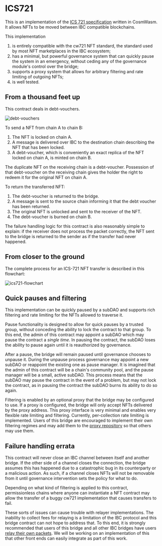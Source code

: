 # ICS721

This is an implementation of the [ICS 721
specification](https://github.com/cosmos/ibc/tree/master/spec/app/ics-721-nft-transfer)
written in CosmWasm. It allows NFTs to be moved between IBC compatible
blockchains.

This implementation

1. is entirely compatible with the cw721 NFT standard, the standard
   used by most NFT marketplaces in the IBC ecosystem;
2. has a minimal, but powerful governance system that can quickly
   pause the system in an emergency, without ceding any of the
   governance module's control over the bridge;
3. supports a proxy system that allows for arbitrary filtering and
   rate limiting of outgoing NFTs;
4. is well tested.

## From a thousand feet up

This contract deals in debt-vouchers.

![debt-vouchers](https://user-images.githubusercontent.com/30676292/210026430-ab673969-23b7-4ffd-964c-d22453e5adeb.png)

To send a NFT from chain A to chain B:

1. The NFT is locked on chain A.
2. A message is delivered over IBC to the destination chain describing
   the NFT that has been locked.
3. A debt-voucher, which is conveniently an exact replica of the NFT
   locked on chain A, is minted on chain B.

The duplicate NFT on the receiving chain is a debt-voucher. Possession
of that debt-voucher on the receiving chain gives the holder the right
to redeem it for the original NFT on chain A.

To return the transferred NFT:

1. The debt-voucher is returned to the bridge.
2. A message is sent to the source chain informing it that the debt
   voucher has been returned.
3. The original NFT is unlocked and sent to the receiver of the NFT.
4. The debt-voucher is burned on chain B.

The failure handling logic for this contract is also reasonably simple
to explain: if the receiver does not process the packet correctly, the
NFT sent to the bridge is returned to the sender as if the transfer
had never happened.

## From closer to the ground

The complete process for an ICS-721 NFT transfer is described in this
flowchart:

![ics721-flowchart](https://user-images.githubusercontent.com/30676292/195717720-8d0629c1-dcdb-4f99-8ffd-b828dc1a216d.png)

## Quick pauses and filtering

This implementation can be quickly paused by a subDAO and supports
rich filtering and rate limiting for the NFTs allowed to traverse it.

Pause functionality is designed to allow for quick pauses by a trusted
group, without conceding the ability to lock the contract to that
group. To this end, the admin of this contract may appoint a subDAO
which may pause the contract a _single time_. In pausing the contract,
the subDAO loses the ability to pause again until it is reauthorized
by governance.

After a pause, the bridge will remain paused until governance chooses
to unpause it. During the unpause process governance may appoint a new
subDAO or reappoint the existing one as pause manager. It is imagined
that the admin of this contract will be a chain's community pool, and
the pause manager will be a small, active subDAO. This process means
that the subDAO may pause the contract in the event of a problem, but
may not lock the contract, as in pausing the contract the subDAO burns
its ability to do so again.

Filtering is enabled by an optional proxy that the bridge may be
configured to use. If a proxy is configured, the bridge will only
accept NFTs delivered by the proxy address. This proxy interface is
very minimal and enables very flexible rate limiting and
filtering. Currently, per-collection rate limiting is
implemented. Users of this bridge are encouraged to implement their
own filtering regimes and may add them to the [proxy
repository](https://github.com/0xekez/cw721-proxy) so that others may
use them.

## Failure handling errata

This contract will never close an IBC channel between itself and
another bridge. If the other side of a channel closes the connection,
the bridge assumes this has happened due to a catastrophic bug in its
counterparty or a malicious action. As such, if a channel closes NFTs
will not be removable from it until governance intervention sets the
policy for what to do.

Depending on what kind of filtering is applied to this contract,
permissionless chains where anyone can instantiate a NFT contract may
allow the transfer of a buggy cw721 implementation that causes
transfers to fail.

These sorts of issues can cause trouble with relayer
implementations. The inability to collect fees for relaying is a
limitation of the IBC protocol and this bridge contract can not hope
to address that. To this end, it is strongly recommended that users of
this bridge and all other IBC bridges have users [relay their own
packets](https://github.com/DA0-DA0/dao-dao-ui/issues/885). We will be
working on an implementation of this that other front ends can easily
integrate as part of this work.
